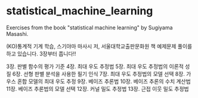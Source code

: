 # statistical_machine_learning
Exercises from the book "statistical machine learning" by Sugiyama Masashi.

(KO)통계적 기계 학습, 스기야마 마사시 저, 서울대학교출판문화원 책 예제문제 풀이를 하고 있습니다.
3장부터 풉니다!!

3장. 판별 함수의 평가 기준
4장. 최대 우도 추정법
5장. 최대 우도 추정법의 이론적 성질
6장. 선형 판별 분석을 사용한 필기 인식
7장. 최대 우도 추정법의 모델 선택
8장. 가우스 혼합 모델의 최대 우도 추정
9장. 베이즈 추론법
10장. 베이즈 추론의 수치 계산법
11장. 베이즈 추론법의 모델 선택
12장. 커널 밀도 추정법
13장. 근접 이웃 밀도 추정법
